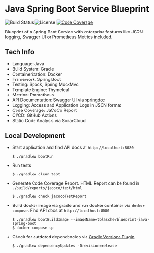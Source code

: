 # Java Spring Boot Service Blueprint
![Build Status](https://github.com/tblasche/blueprint-java-spring-boot/actions/workflows/main.yml/badge.svg)
![License](https://img.shields.io/github/license/tblasche/blueprint-java-spring-boot)
[![Code Coverage](https://sonarcloud.io/api/project_badges/measure?project=tblasche_blueprint-java-spring-boot&metric=coverage)](https://sonarcloud.io/summary/new_code?id=tblasche_blueprint-java-spring-boot)

Blueprint of a Spring Boot Service with enterprise features like JSON logging, Swagger UI or Prometheus Metrics included.

## Tech Info
* Language: Java
* Build System: Gradle
* Containerization: Docker
* Framework: Spring Boot
* Testing: Spock, Spring MockMvc
* Template Engine: Thymeleaf
* Metrics: Prometheus
* API Documentation: Swagger UI via [springdoc](https://springdoc.org/)
* Logging: Access and Application Logs in JSON format
* Code Coverage: JaCoCo Report
* CI/CD: GitHub Actions
* Static Code Analysis via SonarCloud

## Local Development
* Start application and find API docs at `http://localhost:8080`
  ```console
  $ ./gradlew bootRun
  ```
* Run tests
  ```console
  $ ./gradlew clean test
  ```
* Generate Code Coverage Report. HTML Report can be found in `./build/reports/jacoco/test/html`
  ```console
  $ ./gradlew check jacocoTestReport
  ```
* Build docker image via gradle and run docker container via `docker compose`. Find API docs at `http://localhost:8080`
  ```console
  $ ./gradlew bootBuildImage --imageName=tblasche/blueprint-java-spring-boot
  $ docker compose up
  ```
* Check for outdated dependencies via [Gradle Versions Plugin](https://github.com/ben-manes/gradle-versions-plugin)
  ```console
  $ ./gradlew dependencyUpdates -Drevision=release
  ```
